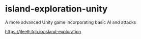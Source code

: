 # island-exploration-unity
A more advanced Unity game incorporating basic AI and attacks

https://jlee9.itch.io/island-exploration
